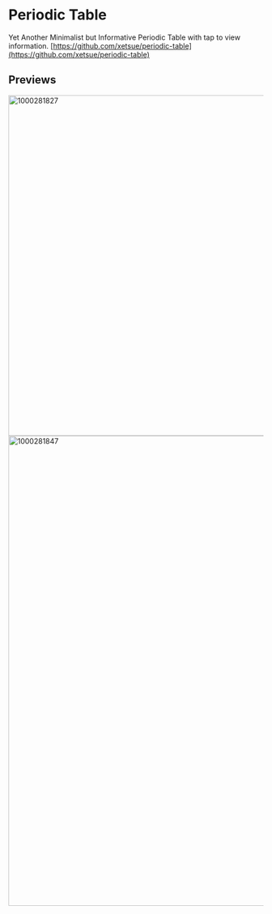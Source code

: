 # Periodic Table
Yet Another Minimalist but Informative Periodic Table with tap to view information. 
[https://github.com/xetsue/periodic-table](https://github.com/xetsue/periodic-table)

## Previews
<img width="1080" height="673" alt="1000281827" src="https://github.com/user-attachments/assets/de813f24-9b28-4416-a23a-e835141c5468" />
<img width="1080" height="929" alt="1000281847" src="https://github.com/user-attachments/assets/3225905b-9995-4b4c-82c8-55618eea7941" />

